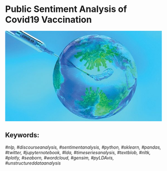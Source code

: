 # Public Sentiment Analysis of Covid19 Vaccination
 
![alt text](https://github.com/sp794uk/sentiment_analysis_covid19_vaccination/blob/main/Images/banner.jpeg "banner image")

## Keywords: 
_#nlp, #discourseanalysis, #sentimentanalysis, #python, #sklearn, #pandas, #twitter, #jupyternotebook, #lda, #timeseriesanalysis, #textblob, #nltk, #plotly, #seaborn, #wordcloud, #gensim, #pyLDAvis, #unstructureddataanalysis_